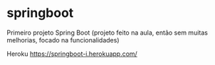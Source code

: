 # springboot
Primeiro projeto Spring Boot (projeto feito na aula, então sem muitas melhorias, focado na funcionalidades)

Heroku https://springboot-i.herokuapp.com/
